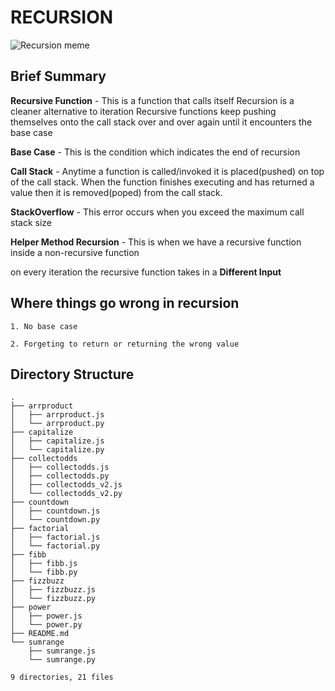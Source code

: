 # RECURSION

![Recursion meme](https://github.com/tallninja/My_DSA/tree/master/Recursion/images/recursion_meme.jpg "Funny innit !!!")

## Brief Summary
**Recursive Function** - This is a function that calls itself
Recursion is a cleaner alternative to iteration 
Recursive functions keep pushing themselves onto the call stack over and over again until it encounters the base case

**Base Case** - This is the condition which indicates the end of recursion

**Call Stack** - Anytime a function is called/invoked it is placed(pushed) on top of the call stack. When the function finishes executing and has returned a value then it is removed(poped) from the call stack.

**StackOverflow** - This error occurs when you exceed the maximum call stack size

**Helper Method Recursion** - This is when we have a recursive function inside a non-recursive function

on every iteration the recursive function takes in a **Different Input**

## Where things go wrong in recursion

    1. No base case

    2. Forgeting to return or returning the wrong value

## Directory Structure

```
.
├── arrproduct
│   ├── arrproduct.js
│   └── arrproduct.py
├── capitalize
│   ├── capitalize.js
│   └── capitalize.py
├── collectodds
│   ├── collectodds.js
│   ├── collectodds.py
│   ├── collectodds_v2.js
│   └── collectodds_v2.py
├── countdown
│   ├── countdown.js
│   └── countdown.py
├── factorial
│   ├── factorial.js
│   └── factorial.py
├── fibb
│   ├── fibb.js
│   └── fibb.py
├── fizzbuzz
│   ├── fizzbuzz.js
│   └── fizzbuzz.py
├── power
│   ├── power.js
│   └── power.py
├── README.md
└── sumrange
    ├── sumrange.js
    └── sumrange.py

9 directories, 21 files

```

